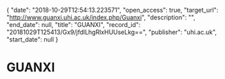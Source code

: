 {
  "date": "2018-10-29T12:54:13.223571", 
  "open_access": true, 
  "target_url": "http://www.guanxi.uhi.ac.uk/index.php/Guanxi", 
  "description": "", 
  "end_date": null, 
  "title": "GUANXI", 
  "record_id": "20181029T125413/Gx9/jfdlLhgRlxHUUseLkg==", 
  "publisher": "uhi.ac.uk", 
  "start_date": null
}

# GUANXI

